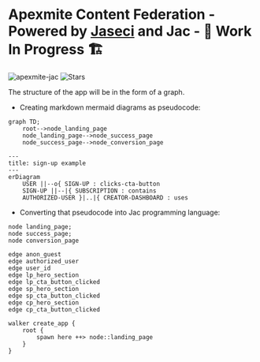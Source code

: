 # Apexmite Content Federation - Powered by [Jaseci](https://github.com/Jaseci-Labs/jaseci) and Jac - 🚧 Work In Progress 🏗

<p align="left"> 
<img src="https://komarev.com/ghpvc/?username=apexmite-jac&label=Profile%20views&color=f79952&style=flat" alt="apexmite-jac" /> 
<img alt="Stars" src="https://img.shields.io/github/stars/WrappedUsername/apexmite-jac?style=flat-square&labelColor=343b41"/>
</p>

The structure of the app will be in the form of a graph.

- Creating markdown mermaid diagrams as pseudocode:

```mermaid
graph TD;
    root-->node_landing_page
    node_landing_page-->node_success_page
    node_success_page-->node_conversion_page
```

```mermaid 
---
title: sign-up example
---
erDiagram
    USER ||--o{ SIGN-UP : clicks-cta-button
    SIGN-UP ||--|{ SUBSCRIPTION : contains
    AUTHORIZED-USER }|..|{ CREATOR-DASHBOARD : uses

```

- Converting that pseudocode into Jac programming language:

```Jac
node landing_page;
node success_page;
node conversion_page

edge anon_guest
edge authorized_user
edge user_id
edge lp_hero_section
edge lp_cta_button_clicked
edge sp_hero_section
edge sp_cta_button_clicked
edge cp_hero_section
edge cp_cta_button_clicked

walker create_app {
    root {
        spawn here ++> node::landing_page
    }
}
```

